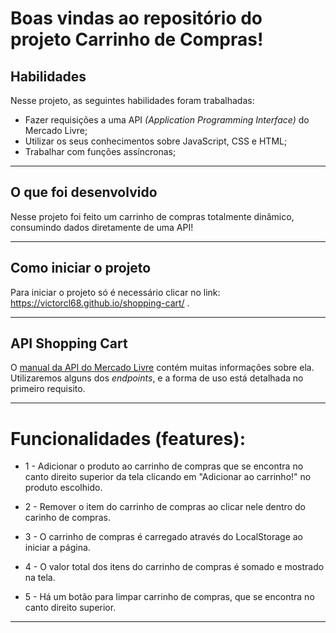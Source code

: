 # Boas vindas ao repositório do projeto Carrinho de Compras!

## Habilidades

Nesse projeto, as seguintes habilidades foram trabalhadas:

- Fazer requisições a uma API *(Application Programming Interface)* do Mercado Livre;
- Utilizar os seus conhecimentos sobre JavaScript, CSS e HTML;
- Trabalhar com funções assíncronas;

---

## O que foi desenvolvido

Nesse projeto foi feito um carrinho de compras totalmente dinâmico, consumindo dados diretamente de uma API!

---

## Como iniciar o projeto

Para iniciar o projeto só é necessário clicar no link: https://victorcl68.github.io/shopping-cart/ .

---

## API Shopping Cart

O [manual da API do Mercado Livre](https://developers.mercadolivre.com.br/pt_br/itens-e-buscas) contém muitas informações sobre ela. Utilizaremos alguns dos _endpoints_, e a forma de uso está detalhada no primeiro requisito.

---

 # Funcionalidades (features):
 
   - 1 - Adicionar o produto ao carrinho de compras que se encontra no canto direito superior da tela clicando em "Adicionar ao carrinho!" no produto escolhido.
    
   - 2 - Remover o item do carrinho de compras ao clicar nele dentro do carinho de compras.
    
   - 3 - O carrinho de compras é carregado através do LocalStorage ao iniciar a página.
    
   - 4 - O valor total dos itens do carrinho de compras é somado e mostrado na tela.
    
   - 5 - Há um botão para limpar carrinho de compras, que se encontra no canto direito superior.
    
---
